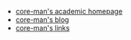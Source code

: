 - [core-man's academic homepage](https://www.ntu.edu.sg/home/jiayuanyao)
- [core-man's blog](https://core-man.github.io/blog)
- [core-man's links](https://core-man.github.io/link)
